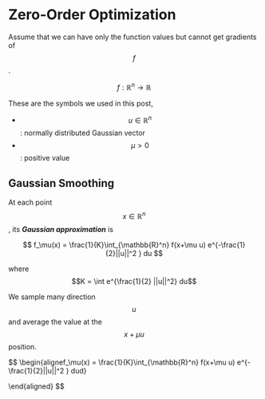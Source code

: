 # Zero-Order Optimization

Assume that we can have only the function values but cannot get gradients of $$f$$.

$$
f : \mathbb{R}^n \rightarrow \mathbb{R}
$$

These are the symbols we used in this post,&#x20;

* $$u\in \mathbb{R}^n$$: normally distributed Gaussian vector&#x20;
* $$\mu>0$$: positive value

## Gaussian Smoothing

At each point $$x\in \mathbb{R}^n$$, its _**Gaussian approximation**_ is&#x20;

$$
f_\mu(x) = \frac{1}{K}\int_{\mathbb{R}^n} f(x+\mu u) e^{-\frac{1}{2}||u||^2 } du
$$

where $$K = \int e^{\frac{1}{2} ||u||^2}  du$$

We sample many direction $$u$$ and average the value at the $$x+\mu u$$ position.&#x20;



$$
\begin{alignef_\mu(x) = \frac{1}{K}\int_{\mathbb{R}^n} f(x+\mu u) e^{-\frac{1}{2}||u||^2 } dud} 



\end{aligned}
$$



